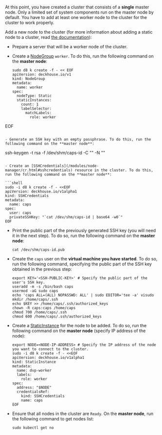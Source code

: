 <script type="text/javascript" src='{% javascript_asset_tag getting-started %}[_assets/js/getting-started.js]{% endjavascript_asset_tag %}'></script>
<script type="text/javascript" src='{% javascript_asset_tag getting-started-access %}[_assets/js/getting-started-access.js]{% endjavascript_asset_tag %}'></script>
<script type="text/javascript" src='{% javascript_asset_tag bcrypt %}[_assets/js/bcrypt.js]{% endjavascript_asset_tag %}'></script>

At this point, you have created a cluster that consists of a **single** master node. Only a limited set of system components run on the master node by default. You have to add at least one worker node to the cluster for the cluster to work properly.

Add a new node to the cluster (for more information about adding a static node to a cluster, read [the documentation](https://deckhouse.io/products/virtualization-platform/documentation/admin/platform-management/platform-scaling/node/bare-metal-node.html#adding-nodes-to-a-bare-metal-cluster)):

- Prepare a server that will be a worker node of the cluster.

- Create a [NodeGroup](/modules/node-manager/cr.html#nodegroup) `worker`. To do this, run the following command on the **master node**:


  ```shell
  sudo d8 k create -f - << EOF
  apiVersion: deckhouse.io/v1
  kind: NodeGroup
  metadata:
    name: worker
  spec:
    nodeType: Static
    staticInstances:
      count: 1
      labelSelector:
        matchLabels:
          role: worker
EOF
  ```
  
- Generate an SSH key with an empty passphrase. To do this, run the following command on the **master node**:

  ```
  ssh-keygen -t rsa -f /dev/shm/caps-id -C "" -N ""
  ```

- Create an [SSHCredentials](/modules/node-manager/cr.html#sshcredentials) resource in the cluster. To do this, run the following command on the **master node**:

  ```shell
  sudo -i d8 k create -f - <<EOF
  apiVersion: deckhouse.io/v1alpha1
  kind: SSHCredentials
  metadata:
    name: caps
  spec:
    user: caps
    privateSSHKey: "`cat /dev/shm/caps-id | base64 -w0`"
  EOF
  ```

- Print the public part of the previously generated SSH key (you will need it in the next step). To do so, run the following command on the **master node**:

  ```
  cat /dev/shm/caps-id.pub
  ```

- Create the `caps` user on the **virtual machine you have started**. To do so, run the following command, specifying the public part of the SSH key obtained in the previous step:

  ```shell
  export KEY='<SSH-PUBLIC-KEY>' # Specify the public part of the user's SSH key.
  useradd -m -s /bin/bash caps
  usermod -aG sudo caps
  echo 'caps ALL=(ALL) NOPASSWD: ALL' | sudo EDITOR='tee -a' visudo
  mkdir /home/caps/.ssh
  echo $KEY >> /home/caps/.ssh/authorized_keys
  chown -R caps:caps /home/caps
  chmod 700 /home/caps/.ssh
  chmod 600 /home/caps/.ssh/authorized_keys
  ```

- Create a [StaticInstance](/modules/node-manager/cr.html#staticinstance) for the node to be added. To do so, run the following command on the **master node** (specify IP address of the node):

  ```shell
  export NODE=<NODE-IP-ADDRESS> # Specify the IP address of the node you want to connect to the cluster.
  sudo -i d8 k create -f - <<EOF
  apiVersion: deckhouse.io/v1alpha1
  kind: StaticInstance
  metadata:
    name: dvp-worker
    labels:
      role: worker
  spec:
    address: "$NODE"
    credentialsRef:
      kind: SSHCredentials
      name: caps
  EOF
  ```

- Ensure that all nodes in the cluster are `Ready`.
  On the **master node**, run the following command to get nodes list:

  ```shell
  sudo kubectl get no
  ```
